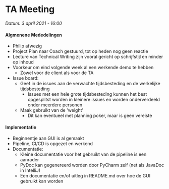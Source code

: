 <h1>TA Meeting</h1>

*Datum: 3 april 2021 - 16:00*

<h4>Algmenene Mededelingen</h4>

- Philip afwezig
- Project Plan naar Coach gestuurd, tot op heden nog geen reactie
- Lecture van Technical Writing zijn vooral gericht op schrijfstijl en minder op inhoud
- Voorkeur om eind volgende week al een werkende demo te hebben
	- Zowel voor de client als voor de TA
- Issue board:
	- Geef in de issues aan de verwachte tijdsbesteding en de werkelijke tijdsbesteding
		- Issues met een hele grote tijdsbesteding kunnen het best opgesplitst worden in kleinere issues en worden onderverdeeld onder meerdere personen
	- Maak gebruikt van de 'weight'
		- Dit kan eventueel met planning poker, maar is geen vereiste

<h4>Implementatie</h4>

- Beginnentje aan GUI is al gemaakt
- Pipeline, CI/CD is opgezet en werkend
- Documentatie:
	- Kleine documentatie voor het gebruikt van de pipeline is een aanrader
	- PyDoc kan gegenereerd worden door PyCharm zelf (net als JavaDoc in IntelliJ)
	- Een documentatie en/of uitleg in README.md over hoe de GUI gebruikt kan worden
